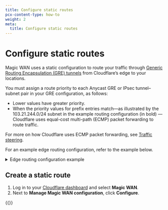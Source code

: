 ```yaml
---
title: Configure static routes
pcx-content-type: how-to
weight: 2
meta:
  title: Configure static routes
---
```


# Configure static routes

Magic WAN uses a static configuration to route your traffic through [Generic Routing Encapsulation (GRE) tunnels](/magic-transit/about/tunnels-and-encapsulation) from Cloudflare’s edge to your locations.

You must assign a route priority to each Anycast GRE or IPsec tunnel–subnet pair in your GRE configuration, as follows:

- Lower values have greater priority.
- When the priority values for prefix entries match—as illustrated by the 103.21.244.0/24 subnet in the example routing configuration (in bold) — Cloudflare uses equal-cost multi-path (ECMP) packet forwarding to route traffic.

For more on how Cloudflare uses ECMP packet forwarding, see [Traffic steering](/magic-transit/about/traffic-steering).

For an example edge routing configuration, refer to the example below.

<details>
  <summary>Edge routing configuration example</summary>
  <div>
    <table>
      <thead>
        <tr>
          <th>
            <strong>Anycast GRE or IPsec tunnel</strong>
          </th>
          <th>
            <strong>Subnet</strong>
          </th>
          <th>
            <strong>Priority</strong>
          </th>
        </tr>
      </thead>
      <tbody>
        <tr>
          <td>GRE_1_IAD</td>
          <td>
            <strong>103.21.244.0/24</strong>
          </td>
          <td>100</td>
        </tr>
        <tr>
          <td>GRE_2_IAD</td>
          <td>
            <strong>103.21.244.0/24</strong>
          </td>
          <td>100</td>
        </tr>
        <tr>
          <td>GRE_3_ATL</td>
          <td>
            <strong>103.21.244.0/24</strong>
          </td>
          <td>100</td>
        </tr>
        <tr>
          <td>GRE_4_ATL</td>
          <td>
            <strong>103.21.244.0/24</strong>
          </td>
          <td>100</td>
        </tr>
        <tr>
          <td>GRE_1_IAD</td>
          <td>103.21.245.0/24</td>
          <td>200</td>
        </tr>
        <tr>
          <td>GRE_2_IAD</td>
          <td>103.21.245.0/24</td>
          <td>200</td>
        </tr>
        <tr>
          <td>GRE_3_ATL</td>
          <td>103.21.245.0/24</td>
          <td>100</td>
        </tr>
        <tr>
          <td>GRE_4_ATL</td>
          <td>103.21.245.0/24</td>
          <td>100</td>
        </tr>
      </tbody>
    </table>
  </div>
</details>

## Create a static route

1. Log in to your [Cloudflare dashboard](https://dash.cloudflare.com/login) and select **Magic WAN**.
2. Next to **Manage Magic WAN configuration**, click **Configure**.

{{<render file="../../magic-transit/_partials/_static-routes.md">}}
